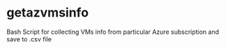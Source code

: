 # getazvmsinfo
Bash Script for collecting VMs info from particular Azure subscription and save to .csv file
